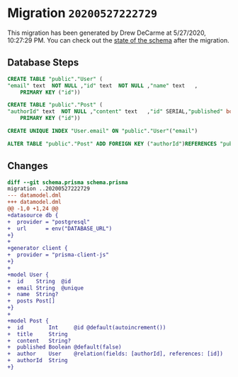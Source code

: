 # Migration `20200527222729`

This migration has been generated by Drew DeCarme at 5/27/2020, 10:27:29 PM.
You can check out the [state of the schema](./schema.prisma) after the migration.

## Database Steps

```sql
CREATE TABLE "public"."User" (
"email" text  NOT NULL ,"id" text  NOT NULL ,"name" text   ,
    PRIMARY KEY ("id"))

CREATE TABLE "public"."Post" (
"authorId" text  NOT NULL ,"content" text   ,"id" SERIAL,"published" boolean  NOT NULL DEFAULT false,"title" text  NOT NULL ,
    PRIMARY KEY ("id"))

CREATE UNIQUE INDEX "User.email" ON "public"."User"("email")

ALTER TABLE "public"."Post" ADD FOREIGN KEY ("authorId")REFERENCES "public"."User"("id") ON DELETE CASCADE  ON UPDATE CASCADE
```

## Changes

```diff
diff --git schema.prisma schema.prisma
migration ..20200527222729
--- datamodel.dml
+++ datamodel.dml
@@ -1,0 +1,24 @@
+datasource db {
+  provider = "postgresql"
+  url      = env("DATABASE_URL")
+}
+
+generator client {
+  provider = "prisma-client-js"
+}
+
+model User {
+  id    String  @id
+  email String  @unique
+  name  String?
+  posts Post[]
+}
+
+model Post {
+  id        Int     @id @default(autoincrement())
+  title     String
+  content   String?
+  published Boolean @default(false)
+  author    User    @relation(fields: [authorId], references: [id])
+  authorId  String
+}
```


